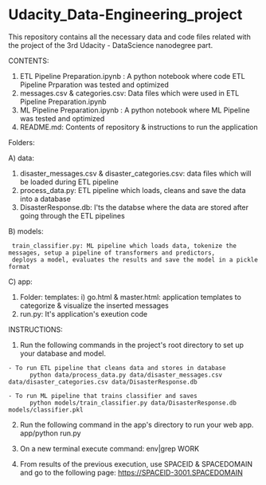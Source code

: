 # Udacity_Data-Engineering_project
This repository contains all the necessary data and code files related with the project of the 3rd  Udacity - DataScience nanodegree part.

CONTENTS:

1) ETL Pipeline Preparation.ipynb : A python notebook where code ETL Pipeline Prparation was tested and optimized
2) messages.csv & categories.csv: Data files which were used in ETL Pipeline Preparation.ipynb
3) ML Pipeline Preparation.ipynb : A python notebook where ML Pipeline was tested and optimized
4) README.md: Contents of repository & instructions to run the application

Folders:

A) data:

  1) disaster_messages.csv & disaster_categories.csv: data files which will be loaded during ETL pipeline
  2) process_data.py: ETL pipeline which loads, cleans and save the data into a database
  3) DisasterResponse.db: I'ts the databse where the data are stored after going through the ETL pipelines
  
B) models:

     train_classifier.py: ML pipeline which loads data, tokenize the messages, setup a pipeline of transformers and predictors, 
     deploys a model, evaluates the results and save the model in a pickle format
  
C) app:
  1) Folder: templates:
      i) go.html & master.html: application templates to categorize & visualize the inserted messages 
  2) run.py: It's application's exeution code
  
  
  INSTRUCTIONS:
  
  1) Run the following commands in the project's root directory to set up your database and model.
  
    - To run ETL pipeline that cleans data and stores in database
          python data/process_data.py data/disaster_messages.csv data/disaster_categories.csv data/DisasterResponse.db
          
    - To run ML pipeline that trains classifier and saves
          python models/train_classifier.py data/DisasterResponse.db models/classifier.pkl
        
  2) Run the following command in the app's directory to run your web app.
      app/python run.py
      
  3) On a new terminal execute command:
      env|grep WORK
      
  4) From results of the previous execution, use SPACEID  &  SPACEDOMAIN and go to the following page:
      https://SPACEID-3001.SPACEDOMAIN
  
